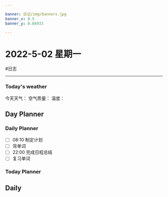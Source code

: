 ```yaml
---

banner: 日记/img/banners.jpg
banner_x: 0.5
banner_y: 0.84933

---
```

# 2022-5-02 星期一
#日志 

---

### Today's weather
今天天气：
空气质量：
温度：
## Day Planner

### Daily Planner
- [ ] 08:10 制定计划
- [ ] 背单词
- [ ] 22:00 完成日程总结
- [ ] 复习单词

### Today Planner

## Daily


